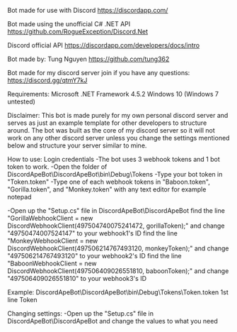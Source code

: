 Bot made for use with Discord
https://discordapp.com/

Bot made using the unofficial C# .NET API
https://github.com/RogueException/Discord.Net

Discord official API
https://discordapp.com/developers/docs/intro

Bot made by: Tung Nguyen
https://github.com/tung362

Bot made for my discord server join if you have any questions:
https://discord.gg/qtmY7kJ


Requirements:
Microsoft .NET Framework 4.5.2
Windows 10 (Windows 7 untested)


Disclaimer:
This bot is made purely for my own personal discord server and serves as just an example template for other developers to structure around.
The bot was built as the core of my discord server so it will not work on any other discord server unless you change the settings mentioned below and structure your server similar to mine.


How to use:
Login credentials
-The bot uses 3 webhook tokens and 1 bot token to work.
-Open the folder of DiscordApeBot\DiscordApeBot\bin\Debug\Tokens
-Type your bot token in "Token.token"
-Type one of each webhook tokens in "Baboon.token", "Gorilla.token", and "Monkey.token" with any text editor for example notepad

-Open up the "Setup.cs" file in DiscordApeBot\DiscordApeBot
find the line "GorillaWebhookClient = new DiscordWebhookClient(497504740075241472, gorillaToken);" and change "49750474007524147" to your webhook1's ID
find the line "MonkeyWebhookClient = new DiscordWebhookClient(497506214767493120, monkeyToken);" and change "497506214767493120" to your webhook2's ID
find the line "BaboonWebhookClient = new DiscordWebhookClient(497506409026551810, baboonToken);" and change "497506409026551810" to your webhook3's ID
 
 Example:
 DiscordApeBot\DiscordApeBot\bin\Debug\Tokens\Token.token
 1st line Token
 
 
Changing settings:
-Open up the "Setup.cs" file in DiscordApeBot\DiscordApeBot and change the values to what you need